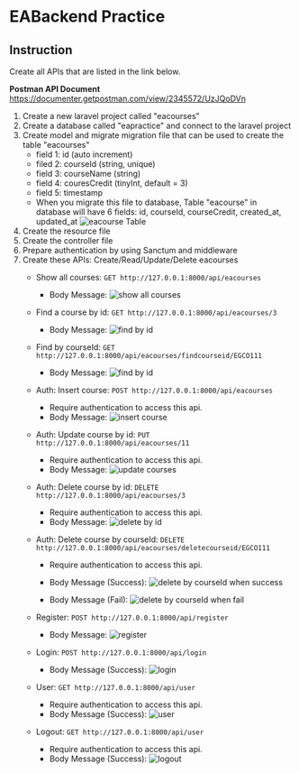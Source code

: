 # EABackend Practice

## Instruction 

Create all APIs that are listed in the link below.

**Postman API Document**
https://documenter.getpostman.com/view/2345572/UzJQoDVn


1. Create a new laravel project called "eacourses"
2. Create a database called "eapractice" and connect to the laravel project
3. Create model and migrate migration file that can be used to create the table "eacourses" 
   - field 1: id  (auto increment)
   - filed 2: courseId (string, unique)
   - field 3: courseName (string)
   - field 4: couresCredit (tinyInt, default = 3)
   - field 5: timestamp
   - When you migrate this file to database, Table "eacourse" in database will have 6 fields: id, courseId, courseCredit, created_at, updated_at
   ![eacourse Table](https://github.com/lalitanar/eabackendpractice/blob/2537bb18cc274a303fa5d61f0e3aa6c26395d444/eacourse_table.png)
4. Create the resource file
5. Create the controller file
6. Prepare authentication by using Sanctum and middleware
7. Create these APIs: Create/Read/Update/Delete eacourses
   - Show all courses: `GET http://127.0.0.1:8000/api/eacourses`
     - Body Message:
     ![show all courses](https://github.com/lalitanar/eabackendpractice/blob/1578db239a3bc484f2a52f415770b298d811f5a0/showallcourses.png) 
     
   - Find a course by id: `GET http://127.0.0.1:8000/api/eacourses/3`
     - Body Message:
     ![find by id](https://github.com/lalitanar/eabackendpractice/blob/1578db239a3bc484f2a52f415770b298d811f5a0/findcourseid.png)
     
   - Find by courseId: `GET http://127.0.0.1:8000/api/eacourses/findcourseid/EGCO111`
     - Body Message:
     ![find by id](https://github.com/lalitanar/eabackendpractice/blob/1578db239a3bc484f2a52f415770b298d811f5a0/findcourseid2.png)
     
   - Auth: Insert course: `POST http://127.0.0.1:8000/api/eacourses`
     - Require authentication to access this api.
     - Body Message:
     ![insert course](https://github.com/lalitanar/eabackendpractice/blob/1578db239a3bc484f2a52f415770b298d811f5a0/insertcourse.png) 
     
   - Auth: Update course by id: `PUT http://127.0.0.1:8000/api/eacourses/11`
     - Require authentication to access this api.
     - Body Message:
     ![update courses](https://github.com/lalitanar/eabackendpractice/blob/1578db239a3bc484f2a52f415770b298d811f5a0/updatecourse.png)
     
   - Auth: Delete course by id: `DELETE http://127.0.0.1:8000/api/eacourses/3`
     - Require authentication to access this api.
     - Body Message:
     ![delete by id](https://github.com/lalitanar/eabackendpractice/blob/1578db239a3bc484f2a52f415770b298d811f5a0/deletecourseid.png)
     
   - Auth: Delete course by courseId: `DELETE http://127.0.0.1:8000/api/eacourses/deletecourseid/EGCO111`
     - Require authentication to access this api.
     - Body Message (Success):
     ![delete by courseId when success](https://github.com/lalitanar/eabackendpractice/blob/1578db239a3bc484f2a52f415770b298d811f5a0/deletecourseid2.png)
     
     - Body Message (Fail):
     ![delete by courseId when fail](https://github.com/lalitanar/eabackendpractice/blob/1578db239a3bc484f2a52f415770b298d811f5a0/deletecourseid3.png)
     
   - Register: `POST http://127.0.0.1:8000/api/register`
     - Body Message:
     ![register](https://github.com/lalitanar/eabackendpractice/blob/1578db239a3bc484f2a52f415770b298d811f5a0/dregister.png)
   
   - Login: `POST http://127.0.0.1:8000/api/login`
     - Body Message (Success):
     ![login](https://github.com/lalitanar/eabackendpractice/blob/1578db239a3bc484f2a52f415770b298d811f5a0/login.png)
     
   - User: `GET http://127.0.0.1:8000/api/user`
     - Require authentication to access this api.
     - Body Message (Success):
     ![user](https://github.com/lalitanar/eabackendpractice/blob/1578db239a3bc484f2a52f415770b298d811f5a0/user.png)
     
   - Logout: `GET http://127.0.0.1:8000/api/user`
     - Require authentication to access this api.
     - Body Message (Success):
     ![logout](https://github.com/lalitanar/eabackendpractice/blob/1578db239a3bc484f2a52f415770b298d811f5a0/logut.png)
     
     

    
